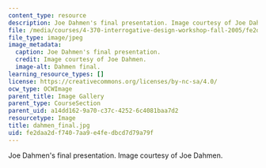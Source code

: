 ```yaml
---
content_type: resource
description: Joe Dahmen's final presentation. Image courtesy of Joe Dahmen.
file: /media/courses/4-370-interrogative-design-workshop-fall-2005/fe2daa2df7407aa9e4fedbcd7d79a79f_dahmen_final.jpg
file_type: image/jpeg
image_metadata:
  caption: Joe Dahmen's final presentation.
  credit: Image courtesy of Joe Dahmen.
  image-alt: Dahmen final.
learning_resource_types: []
license: https://creativecommons.org/licenses/by-nc-sa/4.0/
ocw_type: OCWImage
parent_title: Image Gallery
parent_type: CourseSection
parent_uid: a14dd162-9a70-c37c-4252-6c4081baa7d2
resourcetype: Image
title: dahmen_final.jpg
uid: fe2daa2d-f740-7aa9-e4fe-dbcd7d79a79f
---
```

Joe Dahmen's final presentation. Image courtesy of Joe Dahmen.